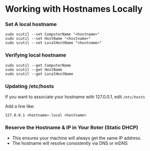 # Working with Hostnames Locally

### Set A local hostname

```shell
sudo scutil --set ComputerName "<hostname>"
sudo scutil --set HostName "<hostname>"
sudo scutil --set LocalHostName "<hostname>"
```

### Verifying local hostname

```shell
sudo scutil --get ComputerName
sudo scutil --get HostName
sudo scutil --get LocalHostName
```

### Updating /etc/hosts

If you want to associate your hostname with 127.0.0.1, edit `/etc/hosts`

Add a line like:

```plaintext
127.0.0.1 <hostname>.local <hostname>
```

### Reserve the Hostname & IP in Your Roter (Static DHCP)

- This ensures your machine will always get the same IP address.
- The hostname will resolve consistently via DNS or mDNS